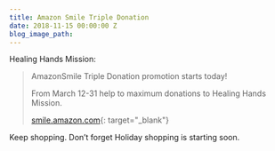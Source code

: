 ```yaml
---
title: Amazon Smile Triple Donation
date: 2018-11-15 00:00:00 Z
blog_image_path: 
---
```


Healing Hands Mission:

> AmazonSmile Triple Donation promotion starts today!
>
>
> From March 12-31 help to maximum donations to Healing Hands Mission.
>
>
> [smile.amazon.com](smile.amazon.com){: target="_blank"}

Keep shopping. Don’t forget Holiday shopping is starting soon.